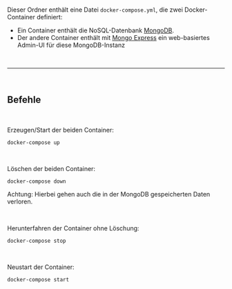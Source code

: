 <br>

Dieser Ordner enthält eine Datei `docker-compose.yml`, die zwei Docker-Container definiert:
* Ein Container enthält die NoSQL-Datenbank [MongoDB](https://www.mongodb.com/).
* Der andere Container enthält mit [Mongo Express](https://github.com/mongo-express/mongo-express)
  ein web-basiertes Admin-UI für diese MongoDB-Instanz

<br>

-----

<br>

## Befehle ##

<br>

Erzeugen/Start der beiden Container:
```
docker-compose up
```

<br>

Löschen der beiden Container:
```
docker-compose down
```
Achtung: Hierbei gehen auch die in der MongoDB gespeicherten Daten verloren.

<br>

Herunterfahren der Container ohne Löschung:
```
docker-compose stop
```

<br>

Neustart der Container:
```
docker-compose start
```

<br>
